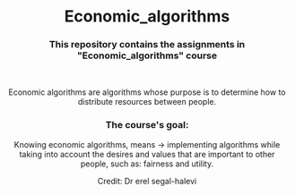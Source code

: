 <h1 align="center"> Economic_algorithms </h1>


<h3 align="center"> This repository contains the assignments in "Economic_algorithms" course </h3>

<br>

<p align="center"> Economic algorithms are algorithms whose purpose is to determine how to distribute resources between people. </p>

 <h3 align="center"> The course's goal: </h3>

 <p align="center"> Knowing economic algorithms, means -> implementing algorithms while taking into account the desires and values that are important to other people, such as: fairness and utility.
 </p>
 
 <p align="center"> Credit: Dr erel segal-halevi </p>
